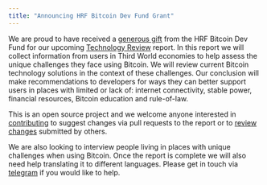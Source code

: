 ```yaml
---
title: "Announcing HRF Bitcoin Dev Fund Grant"
---
```


We are proud to have received a [generous gift](https://twitter.com/gladstein/status/1437796213131149312?s=20) from the HRF Bitcoin Dev Fund for our upcoming [Technology Review](https://bitcoineverywhere.tech/reports/bitcoin_everywhere_tech.html) report. In this report we will collect information from users in Third World economies to help assess the unique challenges they face using Bitcoin. We will review current Bitcoin technology solutions in the context of these challenges. Our conclusion will make recommendations to developers for ways they can better support users in places with limited or lack of: internet connectivity, stable power, financial resources, Bitcoin education and rule-of-law.

This is an open source project and we welcome anyone interested in [contributing](https://bitcoineverywhere.tech/reports/contributing.html) to suggest changes via pull requests to the report or to [review changes](https://github.com/marketsbylili/bitcoineverywhere.tech/pulls) submitted by others.

We are also looking to interview people living in places with unique challenges when using Bitcoin. Once the report is complete we will also need help translating it to different languages. Please get in touch via [telegram](https://t.me/bitcoineverywhere_tech) if you would like to help.
